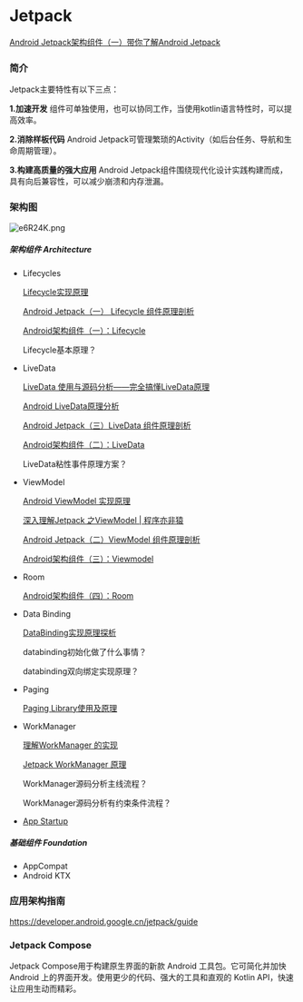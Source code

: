 # Jetpack

[Android Jetpack架构组件（一）带你了解Android Jetpack](https://juejin.cn/post/6844903976815558663)

### 简介

Jetpack主要特性有以下三点：

**1.加速开发** 组件可单独使用，也可以协同工作，当使用kotlin语言特性时，可以提高效率。

**2.消除样板代码** Android Jetpack可管理繁琐的Activity（如后台任务、导航和生命周期管理）。

**3.构建高质量的强大应用** Android Jetpack组件围绕现代化设计实践构建而成，具有向后兼容性，可以减少崩溃和内存泄漏。

### 架构图

![e6R24K.png](https://user-gold-cdn.xitu.io/2019/10/24/16df962a96cd78ec?imageView2/0/w/1280/h/960/format/webp/ignore-error/1)

##### 架构组件 Architecture

- Lifecycles

  [Lifecycle实现原理](https://www.jianshu.com/p/18c81645e595)

  [Android Jetpack（一） Lifecycle 组件原理剖析](https://chiclaim.blog.csdn.net/article/details/104189041)

  [Android架构组件（一）：Lifecycle](https://powerofandroid.com/2019/10/18/Android架构组件（一）：Lifecycle/)

  Lifecycle基本原理？

- LiveData

  [LiveData 使用与源码分析——完全搞懂LiveData原理](https://blog.csdn.net/xx326664162/article/details/90756817)

  [Android LiveData原理分析](https://www.jianshu.com/p/79ae2b49a725)

  [Android Jetpack（三）LiveData 组件原理剖析](https://chiclaim.blog.csdn.net/article/details/104334179)

  [Android架构组件（二）：LiveData](https://powerofandroid.com/2019/10/22/Android架构组件（二）：LiveData/)

  LiveData粘性事件原理方案？

- ViewModel

  [Android ViewModel 实现原理](https://zhuanlan.zhihu.com/p/110772274)

  [深入理解Jetpack 之ViewModel | 程序亦非猿](http://yifeiyuan.me/blog/52b29a03.html)

  [Android Jetpack（二）ViewModel 组件原理剖析](https://blog.csdn.net/yuzhiqiang666/article/details/104200091)

  [Android架构组件（三）：Viewmodel](https://powerofandroid.com/2019/10/24/Android架构组件（三）：ViewModel/)

- Room

  [Android架构组件（四）：Room](https://powerofandroid.com/2019/10/25/Android架构组件（四）：Room/)

- Data Binding

  [DataBinding实现原理探析](https://juejin.cn/post/6844903494831308814)

  databinding初始化做了什么事情？

  databinding双向绑定实现原理？

- Paging

  [Paging Library使用及原理](https://juejin.cn/post/6844903842031599629)

- WorkManager

  [理解WorkManager 的实现](https://blog.jiyang.site/posts/2019-12-07-理解-workmanager-的实现/)

  [Jetpack WorkManager 原理](https://www.jianshu.com/p/4ce7292aeef1)
  
  WorkManager源码分析主线流程？
  
  WorkManager源码分析有约束条件流程？
* [App Startup](https://developer.android.google.cn/topic/libraries/app-startup)

##### 基础组件 Foundation

- AppCompat
- Android KTX

### 应用架构指南

https://developer.android.google.cn/jetpack/guide



### Jetpack Compose

Jetpack Compose用于构建原生界面的新款 Android 工具包。它可简化并加快 Android 上的界面开发。使用更少的代码、强大的工具和直观的 Kotlin API，快速让应用生动而精彩。

